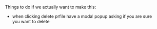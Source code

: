 Things to do if we actually want to make this:

* when clicking delete prfile have a modal popup asking if you are sure you want to delete

